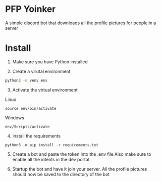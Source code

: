<h1>PFP Yoinker</h1>

A simple discord bot that downloads all the profile pictures for people in a server

# Install

1. Make sure you have Python installed

2. Create a virutal environment
```bash
python3 -m venv env
```
3. Activate the virtual environment

Linux
```
source env/bin/activate
```
Windows
```
env/Scripts/activate
```

4. Install the requirements
```
python3 -m pip install -r requirements.txt
```

5. Create a bot and paste the token into the .env file Also make sure to enable all the intents in the dev portal

6. Startup the bot and have it join your server. All the profile pictures should now be saved to the directory of the bot
